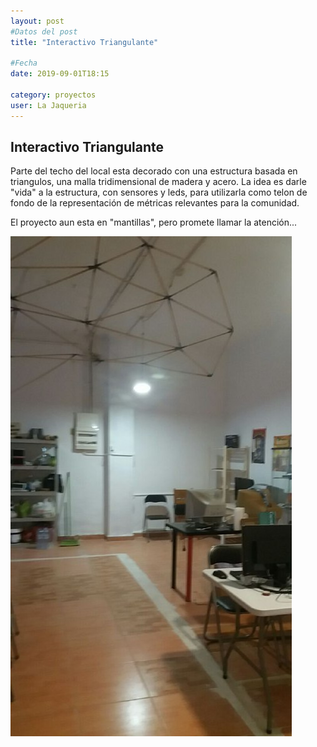 ```yaml
---
layout: post
#Datos del post
title: "Interactivo Triangulante"

#Fecha
date: 2019-09-01T18:15

category: proyectos
user: La Jaqueria
---
```


## Interactivo Triangulante

Parte del techo del local esta decorado con una estructura basada en triangulos, una malla tridimensional de madera y acero. La idea es darle "vida" a la estructura, con sensores y leds, para utilizarla como telon de fondo de la representación de métricas relevantes para la comunidad.

El proyecto aun esta en "mantillas", pero promete llamar la atención...

![triangulos](/recursos/2020-09-01/triangulos_techo.jpg)
